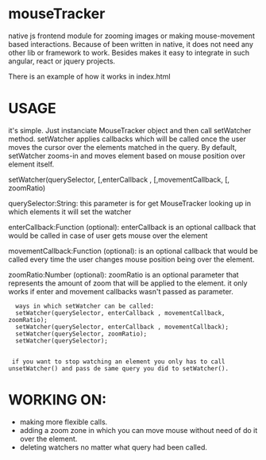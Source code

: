 # mouseTracker
native js frontend module for zooming images or making mouse-movement based interactions. Because of been written in native, it does not
need any other lib or framework to work. Besides makes it easy to integrate in such angular, react or jquery projects.

There is an example of how it works in index.html

# USAGE
it's simple. Just instanciate MouseTracker object and then call setWatcher method. setWatcher applies callbacks which will be called once the user moves the cursor over the elements matched in the query. By default, setWatcher zooms-in and moves element based on mouse position over element itself.

   setWatcher(querySelector, [,enterCallback , [,movementCallback, [, zoomRatio)  
   
   querySelector:String:
   this parameter is for get MouseTracker looking up in which elements it will set the watcher
   
   enterCallback:Function (optional): 
   enterCallback is an optional callback that would be called in case of user gets mouse over the element
  
   movementCallback:Function (optional):
   is an optional callback that would be called every time the user changes mouse position being over the element.
   
   zoomRatio:Number (optional):
   zoomRatio is an optional parameter that represents the amount of zoom that will be applied to the element. it only works if
   enter and movement callbacks wasn't passed as parameter.

      
      ways in which setWatcher can be called:
      setWatcher(querySelector, enterCallback , movementCallback, zoomRatio);
      setWatcher(querySelector, enterCallback , movementCallback);
      setWatcher(querySelector, zoomRatio);
      setWatcher(querySelector);
      
     
     if you want to stop watching an element you only has to call unsetWatcher() and pass de same query you did to setWatcher(). 

# WORKING ON:
   - making more flexible calls.
   - adding a zoom zone in which you can move mouse without need of do it over the element.
   - deleting watchers no matter what query had been called.
